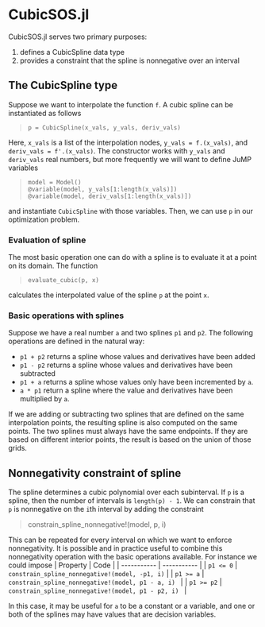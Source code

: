 # CubicSOS.jl

CubicSOS.jl serves two primary purposes:

1. defines a CubicSpline data type
2. provides a constraint that the spline is nonnegative over an interval


## The CubicSpline type
Suppose we want to interpolate the function `f`. A cubic spline can be instantiated as follows

> `p = CubicSpline(x_vals, y_vals, deriv_vals)`

Here, `x_vals` is a list of the interpolation nodes, `y_vals = f.(x_vals)`, and
`deriv_vals = f'.(x_vals)`. The constructor works with `y_vals` and `deriv_vals` real numbers, but
more frequently we will want to define JuMP variables

> `model = Model()`<br>
> `@variable(model, y_vals[1:length(x_vals)])`<br>
> `@variable(model, deriv_vals[1:length(x_vals)])`

and instantiate `CubicSpline` with those variables. Then, we can use `p` in our optimization problem.

### Evaluation of spline

The most basic operation one can do with a spline is to evaluate it at a point on its domain. The function

> `evaluate_cubic(p, x)`

calculates the interpolated value of the spline `p` at the point `x`.

### Basic operations with splines

Suppose we have a real number `a` and two splines `p1` and `p2`. The following operations are defined in the
natural way:

- `p1 + p2` returns a spline whose values and derivatives have been added
- `p1 - p2` returns a spline whose values and derivatives have been subtracted
- `p1 + a` returns a spline whose values only have been incremented by `a`.
- `a * p1` return a spline where the value and derivatives have been multiplied by `a`.

If we are adding or subtracting two splines that are defined on the same interpolation points, the resulting spline is also computed on the same points. The two splines must always have the same endpoints. If they are based on different interior points, the result is based on the union of those grids.

## Nonnegativity constraint of spline
The spline determines a cubic polynomial over each subinterval. If `p` is a spline, then
the number of intervals is `length(p) - 1`. We can constrain that `p` is nonnegative
on the `i`th interval by adding the constraint
> constrain_spline_nonnegative!(model, p, i)

This can be repeated for every interval on which we want to enforce nonnegativity.
It is possible and in practice useful to combine this nonnegativity operation with the
basic operations available. For instance we could impose
| Property      | Code |
| ----------- | ----------- |
| `p1 <= 0` | `constrain_spline_nonnegative!(model, -p1, i)`       |
| `p1 >= a`  | `constrain_spline_nonnegative!(model, p1 - a, i) `        |
| `p1 >= p2`      | `constrain_spline_nonnegative!(model, p1 - p2, i) `      |

In this case, it may be useful for `a` to be a constant or a variable, and one or both of the
splines may have values that are decision variables.
